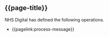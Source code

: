 ## {{page-title}}

NHS Digital has defined the following operations.

- {{pagelink:process-message}}